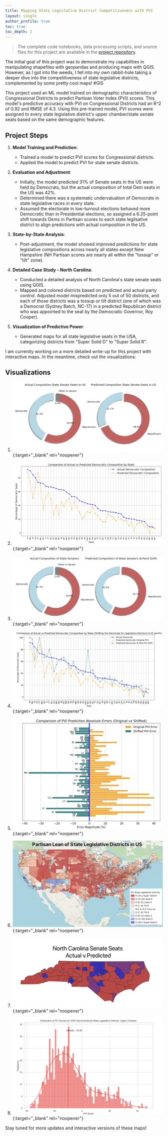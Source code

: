 ```yaml
---
title: Mapping State Legislative District Competitiveness with PVI
layout: single
author_profile: true
toc: true
toc_depth: 2
---
```

<style>
.page__content {
  font-size: 0.8em;
  line-height: 1.6;
}
</style>

> The complete code notebooks, data processing scripts, and source files for this project are available in the [project repository](https://github.com/samforwill/sldu-piv). 


The initial goal of this project was to demonstrate my capabilities in manipulating shapefiles with geopandas and producing maps with QGIS. However, as I got into the weeds, I fell into my own rabbit-hole taking a deeper dive into the competitiveness of state legislative districts, complemented by some pretty cool maps! #GIS

This project used an ML model trained on demographic characteristics of Congressional Districts to predict Partisan Voter Index (PVI) scores. This model's predictive accuracy with PVI on Congressional Districts had an R^2 of 0.92 and RMSE of 4.3. Using this pre-trained model, PVI scores were assigned to every state legislative district's upper chamber/state senate seats based on the same demographic features.

## Project Steps

1. **Model Training and Prediction**:
    - Trained a model to predict PVI scores for Congressional districts.
    - Applied the model to predict PVI for state senate districts.

2. **Evaluation and Adjustment**:
    - Initially, the model predicted 31% of Senate seats in the US were held by Democrats, but the actual composition of total Dem seats in the US was 42%.
    - Determined there was a systematic undervaluation of Democrats in state legislative races in every state.
    - Assumed the electorate in low-turnout elections behaved more Democratic than in Presidential elections, so assigned a 6.25-point shift towards Dems in Partisan scores to each state legilsative district to align predictions with actual composition in the US.

3. **State-by-State Analysis**:
    - Post-adjustment, the model showed improved predictions for state legislative compositions across nearly all states except New Hampshire (NH Partisan scores are nearly all within the "tossup" or "tilt" zone).

4. **Detailed Case Study - North Carolina**:
    - Conducted a detailed analysis of North Carolina's state senate seats using QGIS.
    - Mapped and colored districts based on predicted and actual party control. Adjusted model mispredicted only 5 out of 50 districts, and each of those districts was a tossup or tilt district (one of which was a Democrat (Sydney Batch, NC-17) in a predicted Republican district who was appointed to the seat by the Democratic Governor, Roy Cooper).

5. **Visualization of Predictive Power**:
    - Generated maps for all state legislative seats in the USA, categorizing districts from "Super Solid D" to "Super Solid R".

I am currently working on a more detailed write-up for this project with interactive maps. In the meantime, check out the visualizations:

## Visualizations

1. [![Predicted Composition Donut](https://raw.githubusercontent.com/samforwill/State-Legislative-Districts-PVI/main/images/1-%20Predicted%20Composition%20Donut.png)](https://raw.githubusercontent.com/samforwill/State-Legislative-Districts-PVI/main/images/1-%20Predicted%20Composition%20Donut.png){:target="_blank" rel="noopener"}

2. [![Predicted Composition State Senates](https://raw.githubusercontent.com/samforwill/State-Legislative-Districts-PVI/main/images/2-%20Predicted%20Composition%20State%20Senates.png)](https://raw.githubusercontent.com/samforwill/State-Legislative-Districts-PVI/main/images/2-%20Predicted%20Composition%20State%20Senates.png){:target="_blank" rel="noopener"}

3. [![Shifted Predicted Composition Donut](https://raw.githubusercontent.com/samforwill/State-Legislative-Districts-PVI/main/images/3-%20Shifted%20Predicted%20Composition%20Donut.png)](https://raw.githubusercontent.com/samforwill/State-Legislative-Districts-PVI/main/images/3-%20Shifted%20Predicted%20Composition%20Donut.png){:target="_blank" rel="noopener"}

4. [![Shifted Predicted Composition State Senates](https://raw.githubusercontent.com/samforwill/State-Legislative-Districts-PVI/main/images/4-%20Shifted%20Predicted%20Composition%20State%20Senates.png)](https://raw.githubusercontent.com/samforwill/State-Legislative-Districts-PVI/main/images/4-%20Shifted%20Predicted%20Composition%20State%20Senates.png){:target="_blank" rel="noopener"}

5. [![Composition Error](https://raw.githubusercontent.com/samforwill/State-Legislative-Districts-PVI/main/images/5-%20Composition%20Error.png)](https://raw.githubusercontent.com/samforwill/State-Legislative-Districts-PVI/main/images/5-%20Composition%20Error.png){:target="_blank" rel="noopener"}

6. [![USA PVI](https://raw.githubusercontent.com/samforwill/State-Legislative-Districts-PVI/main/images/6-%20USA%20PVI.png)](https://raw.githubusercontent.com/samforwill/State-Legislative-Districts-PVI/main/images/6-%20USA%20PVI.png){:target="_blank" rel="noopener"}

7. [![NC Senate Seats](https://raw.githubusercontent.com/samforwill/State-Legislative-Districts-PVI/main/images/7-%20NC%20Senate%20Seats.png)](https://raw.githubusercontent.com/samforwill/State-Legislative-Districts-PVI/main/images/7-%20NC%20Senate%20Seats.png){:target="_blank" rel="noopener"}

8. [![GOP Gerrymander](https://raw.githubusercontent.com/samforwill/State-Legislative-Districts-PVI/main/images/8-%20GOP%20Gerrymander.png)](https://raw.githubusercontent.com/samforwill/State-Legislative-Districts-PVI/main/images/8-%20GOP%20Gerrymander.png){:target="_blank" rel="noopener"}


Stay tuned for more updates and interactive versions of these maps!
